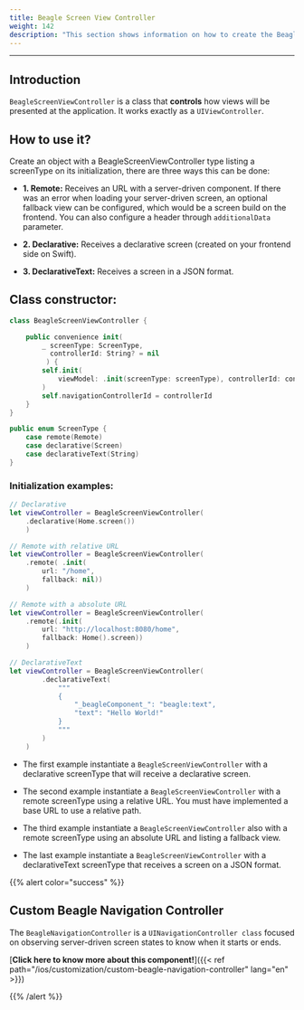 ```yaml
---
title: Beagle Screen View Controller
weight: 142
description: "This section shows information on how to create the Beagle Screen View Controller class"
---
```


---

## Introduction

`BeagleScreenViewController` is a class that **controls** how views will be presented at the application. It works exactly as a `UIViewController`.

## How to use it?

Create an object with a BeagleScreenViewController type listing a screenType on its initialization, there are three ways this can be done:

- **1. Remote:** Receives an URL with a server-driven component. If there was an error when loading your server-driven screen, an optional fallback view can be configured, which would be a screen build on the frontend.
  You can also configure a header through `additionalData` parameter.

- **2. Declarative:** Receives a declarative screen (created on your frontend side on Swift).

- **3. DeclarativeText:** Receives a screen in a JSON format.

## Class constructor:

```swift
class BeagleScreenViewController {

    public convenience init(
        _ screenType: ScreenType,
          controllerId: String? = nil
         ) {
        self.init(
            viewModel: .init(screenType: screenType), controllerId: controllerId
        )
        self.navigationControllerId = controllerId
    }
}

public enum ScreenType {
    case remote(Remote)
    case declarative(Screen)
    case declarativeText(String)
}

```

### Initialization examples:

```swift
// Declarative
let viewController = BeagleScreenViewController(
    .declarative(Home.screen())
    )

// Remote with relative URL
let viewController = BeagleScreenViewController(
    .remote( .init(
        url: "/home",
        fallback: nil))
    )

// Remote with a absolute URL
let viewController = BeagleScreenViewController(
    .remote(.init(
        url: "http://localhost:8080/home",
        fallback: Home().screen))
    )

// DeclarativeText
let viewController = BeagleScreenViewController(
        .declarativeText(
            """
            {
                "_beagleComponent_": "beagle:text",
                "text": "Hello World!"
            }
            """
        )
    )

```

- The first example instantiate a `BeagleScreenViewController` with a declarative screenType that will receive a declarative screen.

- The second example instantiate a `BeagleScreenViewController` with a remote screenType using a relative URL. You must have implemented a base URL to use a relative path.
- The third example instantiate a `BeagleScreenViewController` also with a remote screenType using an absolute URL and listing a fallback view.

- The last example instantiate a `BeagleScreenViewController` with a declarativeText screenType that receives a screen on a JSON format.

{{% alert color="success" %}}

## Custom Beagle Navigation Controller

The `BeagleNavigationController` is a `UINavigationController class` focused on observing server-driven screen states to know when it starts or ends.

[**Click here to know more about this component!**]({{< ref path="/ios/customization/custom-beagle-navigation-controller" lang="en" >}})

{{% /alert %}}
